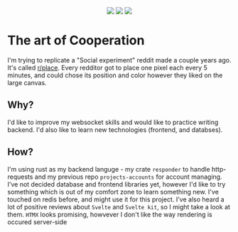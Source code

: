 <p align="center" style="width:100%">
    <img src="https://img.shields.io/github/repo-size/Arturr-H/The-art-of-cooperation">
    <img src="https://img.shields.io/github/actions/workflow/status/Arturr-H/The-art-of-cooperation/rust-CI.yml">
    <img src="https://img.shields.io/website?url=https%3A%2F%2Fartur.red">
</p>

# The art of Cooperation

I'm trying to replicate a "Social experiment" reddit made a couple years ago. It's called [r/place](https://reddit.com/r/place).
Every redditor got to place one pixel each every 5 minutes, and could chose its position and color however they liked on the large canvas.

## Why?

I'd like to improve my websocket skills and would like to practice writing backend. I'd also like to learn new technologies (frontend, and databses).

## How?

I'm using rust as my backend languge - my crate `responder` to handle http-requests and my previous repo `projects-accounts` for account managing. I've not decided database and frontend libraries yet, however I'd like to try something which is out of my comfort zone to learn something new. I've touched on redis before, and might use it for this project. I've also heard a lot of positive reviews about `Svelte` and `Svelte kit`, so I might take a look at them. `HTMX` looks promising, howvever I don't like the way rendering is occured server-side
